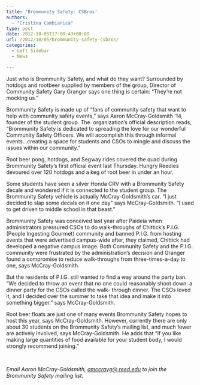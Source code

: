 ```yaml
---
title: 'Brommunity Safety: CSBros'
authors: 
  - "Cristina Cambianica"
type: post
date: 2012-10-05T17:00:43+00:00
url: /2012/10/05/brommunity-safety-csbros/
categories:
  - Left Sidebar
  - News

---
```

Just who is Brommunity Safety, and what do they want? Surrounded by hotdogs and rootbeer supplied by members of the group, Director of Community Safety Gary Granger says one thing is certain: “They’re not mocking us.”

Brommunity Safety is made up of “fans of community safety that want to help with community safety events,” says Aaron McCray-Goldsmith ‘14, founder of the student group. The  organization’s official description reads, “Brommunity Safety is dedicated to spreading the love for our wonderful Community Safety Officers. We will accomplish this through informal events…creating a space for students and CSOs to mingle and discuss the issues within our community.”

Root beer pong, hotdogs, and Segway rides covered the quad during Brommunity Safety’s first official event last Thursday. Hungry Reedies devoured over 120 hotdogs and a keg of root beer in under an hour.

Some students have seen a silver Honda CRV with a Brommunity Safety decale and wondered if it is connected to the student group. The Brommunity Safety vehicle is actually McCray-Goldsmith’s car. “I just decided to slap some decals on it one day” says McCray-Goldsmith. “I used to get driven to middle school in that beast.”

Brommunity Safety was conceived last year after Paideia when administrators pressured CSOs to do walk-throughs of Chittick’s P.I.G. (People Ingesting Gourmet) community and banned P.I.G. from hosting events that were advertised campus-wide after, they claimed, Chittick had developed a negative campus image. Both Community Safety and the P.I.G. community were frustrated by the administration’s decision and Granger found a compromise to reduce walk-throughs from three-times-a-day to one, says McCray-Goldsmith.

But the residents of P.I.G. still wanted to find a way around the party ban. “We decided to throw an event that no one could reasonably shoot down: a dinner party for the CSOs called the walk- through dinner. The CSOs loved it, and I decided over the summer to take that idea and make it into something bigger.” says McCray-Goldsmith.

Root beer floats are just one of many events Brommunity Safety hopes to host this year, says McCray-Goldsmith. However, currently there are only about 30 students on the Brommunity Safety’s mailing list, and much fewer are actively involved, says McCray-Goldsmith. He adds that “if you like making large quantities of food available for your student body, I would strongly recommend joining.”

&nbsp;

_Email Aaron McCray-Goldsmith,_ [_amccrayg@ reed.edu_][1] _to join the Brommunity Safety mailing list_.

 [1]: mailto:&#x62;&#x72;&#x6f;&#x6d;&#x6d;&#x75;&#x6e;&#x69;&#x74;&#x79;&#x2d;&#x6f;&#x77;&#x6e;&#x65;&#x72;&#x40;&#x6c;&#x69;&#x73;&#x74;&#x73;&#x2e;&#x72;&#x65;&#x65;&#x64;&#x2e;&#x65;&#x64;&#x75;